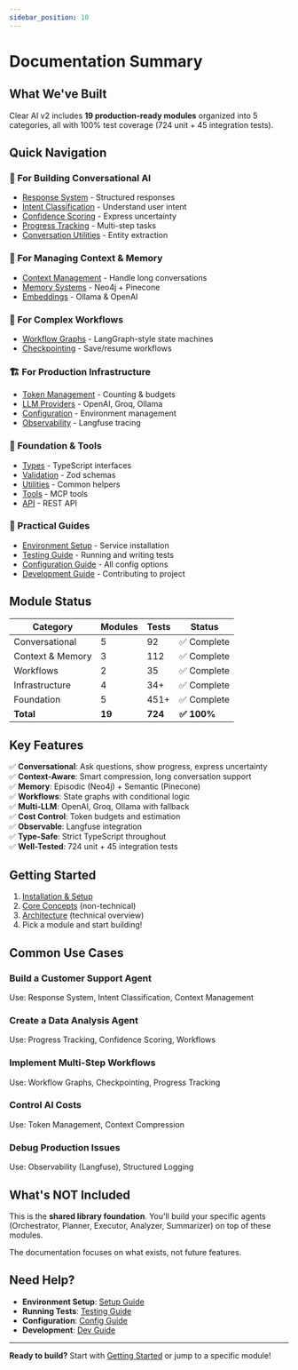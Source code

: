```yaml
---
sidebar_position: 10
---
```


# Documentation Summary

## What We've Built

Clear AI v2 includes **19 production-ready modules** organized into 5 categories, all with 100% test coverage (724 unit + 45 integration tests).

## Quick Navigation

### 🎯 For Building Conversational AI
- [Response System](./conversational/response-system.md) - Structured responses
- [Intent Classification](./conversational/intent-classification.md) - Understand user intent
- [Confidence Scoring](./conversational/confidence-scoring.md) - Express uncertainty
- [Progress Tracking](./conversational/progress-tracking.md) - Multi-step tasks
- [Conversation Utilities](./conversational/conversation-utilities.md) - Entity extraction

### 🧠 For Managing Context & Memory  
- [Context Management](./context-memory/context-management.md) - Handle long conversations
- [Memory Systems](./context-memory/memory-systems.md) - Neo4j + Pinecone
- [Embeddings](./context-memory/embeddings.md) - Ollama & OpenAI

### 🔄 For Complex Workflows
- [Workflow Graphs](./workflows/workflow-graphs.md) - LangGraph-style state machines
- [Checkpointing](./workflows/checkpointing.md) - Save/resume workflows

### 🏗️ For Production Infrastructure
- [Token Management](./infrastructure/token-management.md) - Counting & budgets
- [LLM Providers](./infrastructure/llm-providers.md) - OpenAI, Groq, Ollama
- [Configuration](./infrastructure/configuration.md) - Environment management
- [Observability](./infrastructure/observability.md) - Langfuse tracing

### 🔧 Foundation & Tools
- [Types](./foundation/types.md) - TypeScript interfaces
- [Validation](./foundation/validation.md) - Zod schemas
- [Utilities](./foundation/utilities.md) - Common helpers
- [Tools](./foundation/tools.md) - MCP tools
- [API](./foundation/api.md) - REST API

### 📖 Practical Guides
- [Environment Setup](./guides/environment-setup.md) - Service installation
- [Testing Guide](./guides/testing.md) - Running and writing tests
- [Configuration Guide](./guides/configuration.md) - All config options
- [Development Guide](./guides/development.md) - Contributing to project

## Module Status

| Category | Modules | Tests | Status |
|----------|---------|-------|--------|
| Conversational | 5 | 92 | ✅ Complete |
| Context & Memory | 3 | 112 | ✅ Complete |
| Workflows | 2 | 35 | ✅ Complete |
| Infrastructure | 4 | 34+ | ✅ Complete |
| Foundation | 5 | 451+ | ✅ Complete |
| **Total** | **19** | **724** | **✅ 100%** |

## Key Features

✅ **Conversational**: Ask questions, show progress, express uncertainty  
✅ **Context-Aware**: Smart compression, long conversation support  
✅ **Memory**: Episodic (Neo4j) + Semantic (Pinecone)  
✅ **Workflows**: State graphs with conditional logic  
✅ **Multi-LLM**: OpenAI, Groq, Ollama with fallback  
✅ **Cost Control**: Token budgets and estimation  
✅ **Observable**: Langfuse integration  
✅ **Type-Safe**: Strict TypeScript throughout  
✅ **Well-Tested**: 724 unit + 45 integration tests  

## Getting Started

1. [Installation & Setup](./getting-started.md)
2. [Core Concepts](./core-concepts.md) (non-technical)
3. [Architecture](./architecture.md) (technical overview)
4. Pick a module and start building!

## Common Use Cases

### Build a Customer Support Agent
Use: Response System, Intent Classification, Context Management

### Create a Data Analysis Agent
Use: Progress Tracking, Confidence Scoring, Workflows

### Implement Multi-Step Workflows
Use: Workflow Graphs, Checkpointing, Progress Tracking

### Control AI Costs
Use: Token Management, Context Compression

### Debug Production Issues
Use: Observability (Langfuse), Structured Logging

## What's NOT Included

This is the **shared library foundation**. You'll build your specific agents (Orchestrator, Planner, Executor, Analyzer, Summarizer) on top of these modules.

The documentation focuses on what exists, not future features.

## Need Help?

- **Environment Setup**: [Setup Guide](./guides/environment-setup.md)
- **Running Tests**: [Testing Guide](./guides/testing.md)
- **Configuration**: [Config Guide](./guides/configuration.md)
- **Development**: [Dev Guide](./guides/development.md)

---

**Ready to build?** Start with [Getting Started](./getting-started.md) or jump to a specific module!
